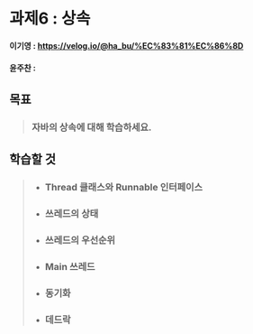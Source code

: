 # 과제6 : 상속

#### 이기영 : https://velog.io/@ha_bu/%EC%83%81%EC%86%8D
#### 윤주찬 : 

## 목표
> ### 자바의 상속에 대해 학습하세요.

## 학습할 것
> - ### Thread 클래스와 Runnable 인터페이스
> 
> - ### 쓰레드의 상태
> 
> - ### 쓰레드의 우선순위
> 
> - ### Main 쓰레드
> 
> - ### 동기화
>
> - ### 데드락
>
